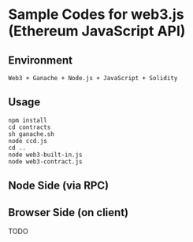 # Sample Codes for web3.js (Ethereum JavaScript API)  
## Environment  
```
Web3 + Ganache + Node.js + JavaScript + Solidity  
```
## Usage  
```
npm install  
cd contracts  
sh ganache.sh  
node ccd.js  
cd ..  
node web3-built-in.js  
node web3-contract.js  
```
## Node Side (via RPC)  

## Browser Side (on client)  

TODO